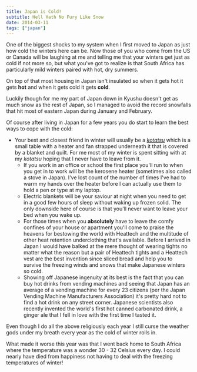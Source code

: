 ```yaml
---
title: Japan is Cold!
subtitle: Hell Hath No Fury Like Snow
date: 2014-03-11
tags: ["japan"]
---
```

One of the biggest shocks to my system when I first moved to Japan as just how cold the winters here can be. Now those of you who come from the US or Canada will be laughing at me and telling me that your winters get just as cold if not more so, but what you've got to realize is that South Africa has particularly mild winters paired with hot, dry summers.

On top of that most housing in Japan isn't insulated so when it gets hot it gets **hot** and when it gets cold it gets **cold**.

Luckily though for me my part of Japan down in Kyushu doesn't get as much snow as the rest of Japan, so I managed to avoid the record snowfalls that hit most of eastern Japan during January and February.

Of course after living in Japan for a few years you do start to learn the best ways to cope with the cold:

  * Your best and closest friend in winter will usually be a [_kotatsu_][1] which is a small table with a heater and fan strapped underneath it that is covered by a blanket and quilt. For me most of my winter is spent sitting with at my _kotatsu_ hoping that I never have to leave from it.
      * If you work in an office or school the first place you'll run to when you get in to work will be the kerosene heater (sometimes also called a stove in Japan). I've lost count of the number of times I've had to warm my hands over the heater before I can actually use them to hold a pen or type at my laptop.
      * Electric blankets will be your saviour at night when you need to get in a good few hours of sleep without waking up frozen solid. The only downside here of course is that you'll never want to leave your bed when you wake up.
      * For those times when you **absolutely** have to leave the comfy confines of your house or apartment you'll come to praise the heavens for bestowing the world with Heattech and the multitude of other heat retention underclothing that's available. Before I arrived in Japan I would have balked at the mere thought of wearing tights no matter what the reason but a pair of Heattech tights and a Heattech vest are the best invention since sliced bread and help you to survive the freezing winds and snows that make Japanese winters so cold.
      * Showing off Japanese ingenuity at its best is the fact that you can buy hot drinks from vending machines and seeing that Japan has an average of a vending machine for every 23 citizens (per the Japan Vending Machine Manufacturers Association) it's pretty hard not to find a hot drink on any street corner. Japanese scientists also recently invented the world's first hot canned carbonated drink, a ginger ale that I fell in love with the first time I tasted it.

Even though I do all the above religiously each year I still curse the weather gods under my breath every year as the cold of winter rolls in.

What made it worse this year was that I went back home to South Africa where the temperature was a wonder 30 - 32 Celsius every day. I could nearly have died from happiness not having to deal with the freezing temperatures of winter!

 [1]: https://en.wikipedia.org/wiki/Kotatsu
